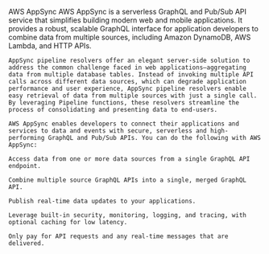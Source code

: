 AWS AppSync 
    AWS AppSync is a serverless GraphQL and Pub/Sub API service that simplifies building modern web and mobile applications. It provides a robust, scalable GraphQL interface for application developers to combine data from multiple sources, including Amazon DynamoDB, AWS Lambda, and HTTP APIs.

    AppSync pipeline resolvers offer an elegant server-side solution to address the common challenge faced in web applications—aggregating data from multiple database tables. Instead of invoking multiple API calls across different data sources, which can degrade application performance and user experience, AppSync pipeline resolvers enable easy retrieval of data from multiple sources with just a single call. By leveraging Pipeline functions, these resolvers streamline the process of consolidating and presenting data to end-users.

    AWS AppSync enables developers to connect their applications and services to data and events with secure, serverless and high-performing GraphQL and Pub/Sub APIs. You can do the following with AWS AppSync:

    Access data from one or more data sources from a single GraphQL API endpoint.

    Combine multiple source GraphQL APIs into a single, merged GraphQL API.

    Publish real-time data updates to your applications.

    Leverage built-in security, monitoring, logging, and tracing, with optional caching for low latency.

    Only pay for API requests and any real-time messages that are delivered.

    